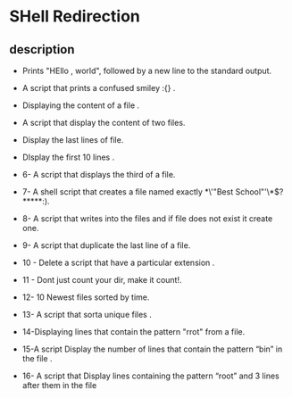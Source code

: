 # SHell Redirection

## description 

* Prints "HEllo , world", followed by a new line to the standard output.

* A script that prints a confused smiley :{} .

* Displaying the content of a file .

* A script that display the content of two files.

* Display the last lines of file.

* DIsplay the first 10 lines .

* 6- A script that displays the third of a file.

* 7- A shell script that creates a file named exactly \*\\'"Best School"\'\\*$\?\*\*\*\*\*:).

* 8- A script that writes into the files and if file does not exist it create one.

* 9- A script that duplicate the last line of a file.

* 10 - Delete a script that have a particular extension .

* 11 - Dont just count your dir, make it count!.

* 12- 10 Newest files sorted by time.

* 13- A script that sorta unique files .

* 14-Displaying lines that contain the pattern "rrot" from a file.

* 15-A script Display the number of lines that contain the pattern “bin” in the file .

* 16- A script that Display lines containing the pattern “root” and 3 lines after them in the file
